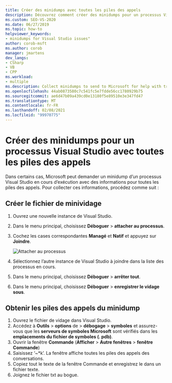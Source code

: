 ```yaml
---
title: Créer des minidumps avec toutes les piles des appels
description: Découvrez comment créer des minidumps pour un processus Visual Studio qui comprend des informations pour toutes les piles d’appels.
ms.custom: SEO-VS-2020
ms.date: 06/27/2019
ms.topic: how-to
helpviewer_keywords:
- minidumps for Visual Studio issues"
author: corob-msft
ms.author: corob
manager: jmartens
dev_langs:
- CSharp
- VB
- CPP
ms.workload:
- multiple
ms.description: Collect minidumps to send to Microsoft for help with troubleshooting issues with Visual Studio
ms.openlocfilehash: 44ab0873580c7c541fc5e7fdde56cc1780929b75
ms.sourcegitcommit: ae6d47b09a439cd0e13180f5e89510e3e347fd47
ms.translationtype: MT
ms.contentlocale: fr-FR
ms.lasthandoff: 02/08/2021
ms.locfileid: "99970775"
---
```

# <a name="create-minidumps-for-a-visual-studio-process-with-all-call-stacks"></a>Créer des minidumps pour un processus Visual Studio avec toutes les piles des appels

Dans certains cas, Microsoft peut demander un minidump d’un processus Visual Studio en cours d’exécution avec des informations pour toutes les piles des appels. Pour collecter ces informations, procédez comme suit :

## <a name="create-the-minidump-file"></a>Créer le fichier de minividage

1. Ouvrez une nouvelle instance de Visual Studio.
1. Dans le menu principal, choisissez **Déboguer**  >  **attacher au processus**.
1. Cochez les cases correspondantes **Managé** et **Natif** et appuyez sur **Joindre**.

   ![Attacher au processus](../ide/media/attach-to-process.png)

1. Sélectionnez l’autre instance de Visual Studio à joindre dans la liste des processus en cours.
1. Dans le menu principal, choisissez **Déboguer**  >  **arrêter tout**.
1. Dans le menu principal, choisissez **Déboguer**  >  **enregistrer le vidage sous**.

## <a name="get-the-call-stacks-from-the-minidump"></a>Obtenir les piles des appels du minidump

1. Ouvrez le fichier de vidage dans Visual Studio.
1. Accédez à **Outils**  >  **options** de  >  **débogage**  >  **symboles** et assurez-vous que les **serveurs de symboles Microsoft** sont vérifiés dans les **emplacements du fichier de symboles (. pdb)**.
1. Ouvrir la fenêtre **Commande** (**Afficher** > **Autre fenêtres** > **fenêtre Commande**)
1. Saisissez ‘~*k’. La fenêtre affiche toutes les piles des appels des conversations.
1. Copiez tout le texte de la fenêtre Commande et enregistrez le dans un fichier texte.
1. Joignez le fichier txt au bogue.
